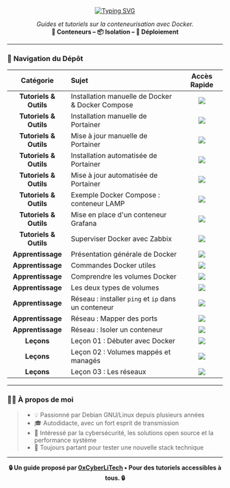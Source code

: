<div align="center">

<a href="https://github.com/0xCyberLiTech">
  <img src="https://readme-typing-svg.herokuapp.com?font=Fira+Code&size=32&pause=1000&color=33FF33&center=true&vCenter=true&width=700&lines=CONTENEURISATION+AVEC+DOCKER;Docker+•+Docker+Compose+•+Portainer;Tutoriels+et+Guides+Pratiques" alt="Typing SVG" />
</a>

<p align="center">
  <em>Guides et tutoriels sur la conteneurisation avec Docker.</em><br>
  <b>🐳 Conteneurs – 📦 Isolation – 🚀 Déploiement</b>
</p>

</div>

---

### 🧭 **Navigation du Dépôt**

<div align="center">

| Catégorie | Sujet | Accès Rapide |
|:---:|:---|:---:|
| **Tutoriels & Outils** | Installation manuelle de Docker & Docker Compose | [<img src="https://img.shields.io/badge/EXPLORER-brightgreen?style=for-the-badge&logo=github&logoColor=white">](DOCKER-et-DOCKER-COMPOSE-Installation-manuelle.md) |
| **Tutoriels & Outils** | Installation manuelle de Portainer | [<img src="https://img.shields.io/badge/EXPLORER-brightgreen?style=for-the-badge&logo=github&logoColor=white">](PORTAINER-Installation-manuelle.md) |
| **Tutoriels & Outils** | Mise à jour manuelle de Portainer | [<img src="https://img.shields.io/badge/EXPLORER-brightgreen?style=for-the-badge&logo=github&logoColor=white">](PORTAINER-Mise-à-jour-manuelle.md) |
| **Tutoriels & Outils** | Installation automatisée de Portainer | [<img src="https://img.shields.io/badge/EXPLORER-brightgreen?style=for-the-badge&logo=github&logoColor=white">](PORTAINER-Installation-automatisée.md) |
| **Tutoriels & Outils** | Mise à jour automatisée de Portainer | [<img src="https://img.shields.io/badge/EXPLORER-brightgreen?style=for-the-badge&logo=github&logoColor=white">](PORTAINER-Mise-à-jour-automatisée.md) |
| **Tutoriels & Outils** | Exemple Docker Compose : conteneur LAMP | [<img src="https://img.shields.io/badge/EXPLORER-brightgreen?style=for-the-badge&logo=github&logoColor=white">](DOCKER-COMPOSE-exemple-container-LAMP.md) |
| **Tutoriels & Outils** | Mise en place d'un conteneur Grafana | [<img src="https://img.shields.io/badge/EXPLORER-brightgreen?style=for-the-badge&logo=github&logoColor=white">](DOCKER-Mise-en-place-du-container-GRAFANA.md) |
| **Tutoriels & Outils** | Superviser Docker avec Zabbix | [<img src="https://img.shields.io/badge/EXPLORER-brightgreen?style=for-the-badge&logo=github&logoColor=white">](DOCKER-Superviser-à-l-aide-de-Zabbix.md) |
| **Apprentissage** | Présentation générale de Docker | [<img src="https://img.shields.io/badge/EXPLORER-brightgreen?style=for-the-badge&logo=github&logoColor=white">](DOCKER-Présentation.md) |
| **Apprentissage** | Commandes Docker utiles | [<img src="https://img.shields.io/badge/EXPLORER-brightgreen?style=for-the-badge&logo=github&logoColor=white">](DOCKER-Quelques-commandes-utiles.md) |
| **Apprentissage** | Comprendre les volumes Docker | [<img src="https://img.shields.io/badge/EXPLORER-brightgreen?style=for-the-badge&logo=github&logoColor=white">](DOCKER-VOLUME-Comprende-les-volumes.md) |
| **Apprentissage** | Les deux types de volumes | [<img src="https://img.shields.io/badge/EXPLORER-brightgreen?style=for-the-badge&logo=github&logoColor=white">](DOCKER-VOLUME-Deux-types-de-volumes.md) |
| **Apprentissage** | Réseau : installer `ping` et `ip` dans un conteneur | [<img src="https://img.shields.io/badge/EXPLORER-brightgreen?style=for-the-badge&logo=github&logoColor=white">](DOCKER-RÉSEAU-Installer-les-commandes-ping-et-ip.md) |
| **Apprentissage** | Réseau : Mapper des ports | [<img src="https://img.shields.io/badge/EXPLORER-brightgreen?style=for-the-badge&logo=github&logoColor=white">](DOCKER-RÉSEAU-Mapper-des-ports.md) |
| **Apprentissage** | Réseau : Isoler un conteneur | [<img src="https.img.shields.io/badge/EXPLORER-brightgreen?style=for-the-badge&logo=github&logoColor=white">](DOCKER-RÉSEAU-Isoler-un-conteneur-Docker-du-réseau.md) |
| **Leçons** | Leçon 01 : Débuter avec Docker | [<img src="https://img.shields.io/badge/EXPLORER-brightgreen?style=for-the-badge&logo=github&logoColor=white">](DOCKER-leçon-01.md) |
| **Leçons** | Leçon 02 : Volumes mappés et managés | [<img src="https://img.shields.io/badge/EXPLORER-brightgreen?style=for-the-badge&logo=github&logoColor=white">](DOCKER-leçon-02.md) |
| **Leçons** | Leçon 03 : Les réseaux | [<img src="https://img.shields.io/badge/EXPLORER-brightgreen?style=for-the-badge&logo=github&logoColor=white">](DOCKER-leçon-03.md) |

</div>

---

### 👨‍💻 **À propos de moi**

> * 💡 Passionné par Debian GNU/Linux depuis plusieurs années
> * 🎓 Autodidacte, avec un fort esprit de transmission
> * 🔐 Intéressé par la cybersécurité, les solutions open source et la performance système
> * 🧪 Toujours partant pour tester une nouvelle stack technique

---

<p align="center">
  <b>🔒 Un guide proposé par <a href="https://github.com/0xCyberLiTech">0xCyberLiTech</a> • Pour des tutoriels accessibles à tous. 🔒</b>
</p>

